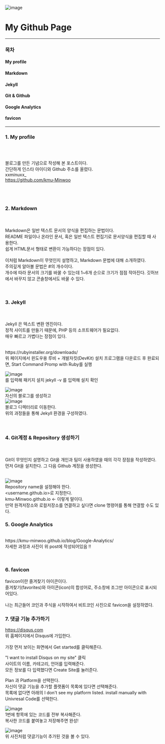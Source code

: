 ![image](https://user-images.githubusercontent.com/84303574/146312456-cd62974a-f593-4d94-9ab9-cfc4be176013.png)

# My Github Page
-------------------------------------------
### 목차

#### My profile

#### Markdown

#### Jekyll

#### Git & Github

#### Google Analytics

#### favicon
-----------------------------------


### 1. My profile
<br/>
<br/>

블로그를 만든 기념으로 작성해 본 포스트이다. <br/>
간단하게 인스타 아이디와 Github 주소를 올렸다.
<br/>
xxminuxx_  <br/>
https://github.com/kmu-Minwoo <br/>
<br/>
<br/>
<br/>

### 2. Markdown
<br/>
<br/>
Markdown은 일반 텍스트 문서의 양식을 편집하는 문법이다.<br/>
README 파일이나 온라인 문서, 혹은 일반 텍스트 편집기로 문서양식을 편집할 때 사용한다.<br/>
쉽게 HTML문서 형태로 변환이 가능하다는 장점이 있다.<br/>
<br/>
이처럼 Markdown이 무엇인지 설명하고, Markdown 문법에 대해 소개하였다.
<br/>
주의깊게 알아볼 문법은 #의 개수이다.<br/>
개수에 따라 문서의 크기를 바꿀 수 있는데 1~6개 순으로 크기가 점점 작아진다.
깃허브에서 바꾸지 않고 콘솔창에서도 바꿀 수 있다.
<br/>
<br/>
<br/>

### 3. Jekyll
<br/>
<br/>
Jekyll 은 텍스트 변환 엔진이다.<br/>
정적 사이트를 만들기 때문에, PHP 등의 소프트웨어가 필요없다.<br/>
매우 빠르고 가볍다는 장점이 있다.<br/>
<br/>
<br/>
https://rubyinstaller.org/downloads/ <br/>
위 페이지에서 윈도우용 루비 + 개발자킷(DevKit) 설치 프로그램을 다운로드 후 완료되면,
Start Command Promp with Ruby를 실행

![image](https://user-images.githubusercontent.com/84303574/146314535-ba1b8fef-7636-4dac-b5bb-64a3d7fe0fa7.png) <br/>
를 입력해 패키지 설치
jekyll -v 를 입력해 설치 확인
<br/>

![image](https://user-images.githubusercontent.com/84303574/146315535-83742b20-ee13-4303-84b7-92eafe6a9689.png) <br/>
자신의 블로그를 생성하고  <br/>
![image](https://user-images.githubusercontent.com/84303574/146315586-59eeab08-980d-48e2-8d01-4df39bbaa908.png) <br/>
블로그 디렉터리로 이동한다.<br/>
위의 과정들을 통해 Jekyll 환경을 구성하였다.
<br/>
<br/>
<br/>

### 4. Git계정 & Repository 생성하기
<br/>
<br/>
Git이 무엇인지 설명하고 Git을 개인과 팀이 사용하였을 때의 각각 장점을 작성하였다.
<br/>
먼저 Git을 설치한다.
그 다음 Github 계정을 생성한다.<br/>
<br/>

![image](https://user-images.githubusercontent.com/84303574/146313986-b75caa9f-4f91-49ef-b587-b788850a4cf2.png)
<br/>
Repository name을 설정해야 한다. <br/>
<username.github.io>로 지정한다.<br/>
kmu-Minwoo.github.io  <- 이렇게 말이다.
<br/>
만약 원격저장소와 로컬저장소를 연결하고 싶다면 clone 명령어를 통해 연결할 수도 있다.
<br/>

### 5. Google Analytics
<br/>
https://kmu-minwoo.github.io/blog/Google-Analytics/
<br/>자세한 과정과 사진이 위 post에 작성되어있음 !!
<br/>
<br/>
<br/>

### 6. favicon

favicon이란 즐겨찾기 아이콘이다. <br/>
즐겨찾기(favorites)와 아이콘(icon)의 합성어로, 주소창에 조그만 아이콘으로 표시되어있다.<br/>
<br/>
나는 최근들어 코인과 주식을 시작하여서 비트코인 사진으로 favicon을 설정하였다.

### 7. 댓글 기능 추가하기

https://disqus.com  <br/>
위 홈페이지에서 Disqus에 가입한다.<br/>
<br/>
가장 먼저 보이는 화면에서 Get started를 클릭해준다. <br/>

"I want to install Disqus on my site" 클릭 <br/>
사이트의 이름, 카테고리, 언어를 입력해준다. <br/>
모든 정보를 다 입력했다면 Create Site를 눌러준다.<br/>

Plan 과 Platform을 선택한다. <br/>
자신이 댓글 기능을 추가할 플랫폼이 목록에 있다면 선택해준다. <br/>
목록에 없다면 아래의 I don't see my platform listed. install manually with Univresal Code를 선택한다.

![image](https://user-images.githubusercontent.com/84303574/146370689-2e7afa0c-8656-4990-8a26-e11cf9af9253.png)
<br/>
1번에 항목에 있는 코드를 전부 복사해준다. <br/>
복사한 코드를 붙여놓고 저장해주면 완성! <br/>

![image](https://user-images.githubusercontent.com/84303574/146371117-44387141-b336-4ba4-84fa-0a233c14e00e.png)
<br/>
위 사진처럼 댓글기능이 추가된 것을 볼 수 있다.


